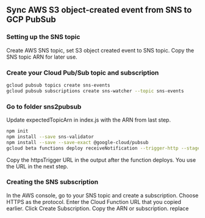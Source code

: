 ## Sync AWS S3 object-created event from SNS to GCP PubSub
### Setting up the SNS topic
Create AWS SNS topic, set S3 object created event to SNS topic.
Copy the SNS topic ARN for later use.

### Create your Cloud Pub/Sub topic and subscription
```bash
gcloud pubsub topics create sns-events
gcloud pubsub subscriptions create sns-watcher --topic sns-events
```

### Go to folder sns2pubsub
Update expectedTopicArn in index.js with the ARN from last step.
```bash
npm init
npm install --save sns-validator
npm install --save --save-exact @google-cloud/pubsub
gcloud beta functions deploy receiveNotification --trigger-http --stage-bucket gs://<your-backet-name> --runtime nodejs8 --allow-unauthenticated
```

Copy the httpsTrigger URL in the output after the function deploys. You use the URL in the next step.

### Creating the SNS subscription
In the AWS console, go to your SNS topic and create a subscription.
Choose HTTPS as the protocol.
Enter the Cloud Function URL that you copied earlier.
Click Create Subscription.
Copy the ARN or subscription.
replace 
